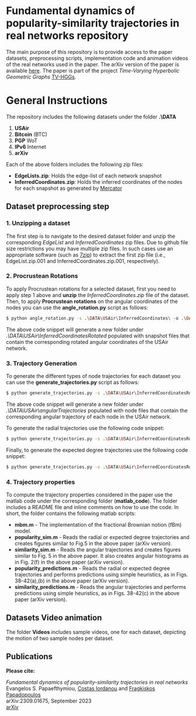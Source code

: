 # Fundamental dynamics of popularity-similarity trajectories in real networks repository 
The main purpose of this repository is to provide access to the paper datasets, preprocessing scripts, implementation code and animation videos of the real networks used in the paper. The arXiv version of the paper is available [here](https://arxiv.org/abs/2309.01675). The paper is part of the project *Time-Varying Hyperbolic Geometric Graphs* [TV-HGGs](https://netsysci.cut.ac.cy/projects/tv-hggs/).

# General Instructions
The repository includes the following datasets under the folder __.\DATA__
  1. **USAir**
  2. **Bitcoin** (BTC)
  3. **PGP** WoT
  4. **IPv6** Internet
  5. **arXiv**

Each of the above folders includes the following zip files:
  * **EdgeLists.zip**: Holds the edge-list of each network snapshot
  * **InferredCoordinates.zip**: Holds the inferred coordinates of the nodes for each snapshot as generated by [Mercator](https://github.com/networkgeometry/mercator)
## Dataset preprocessing step

### 1. Unzipping a dataset
The first step is to navigate to the desired dataset folder and unzip the corresponding _EdgeList_ and _InferredCoordinates_ zip files. Due to github file size restrictions you may have multiple zip files. In such cases use an appropriate software (such as [7zip](https://www.7-zip.org/)) to extract the first zip file (i.e., EdgeList.zip.001 and InferredCoordinates.zip.001, respectively).   

### 2. Procrustean Rotations
To apply Procrustean rotations for a selected dataset, first you need to apply step 1 above and **unzip** the *InferredCoordinates.zip* file of the dataset. Then, to apply **Procrustean rotations** on the angular coordinates of the nodes you can use the __angle_rotation.py__ script as follows:  
```bash
$ python angle_rotation.py -s .\DATA\USAir\InferredCoordinates\ -o .\DATA\USAir\InferredCoordinatesRotated
```
The above code snippet will generate a new folder under *.\DATA\USAir\InferredCoordinatesRotated* populated with snapshot files that contain the corresponding rotated angular coordinates of the USAir network.

### 3. Trajectory Generation
To generate the different types of node trajectories for each dataset you can use the __generate_trajectories.py__ script as follows:
```bash
$ python generate_trajectories.py -s .\DATA\USAir\InferredCoordinatesRotated\ -o .\DATA\USAir\angularTrajectories
```
The above code snippet will generate a new folder under *.\DATA\USAir\angularTrajectories* populated with node files that contain the corresponding angular trajectory of each node in the USAir network.

To generate the radial trajectories use the following code snippet:
```bash
$ python generate_trajectories.py -s .\DATA\USAir\InferredCoordinatesRotated\ -o .\DATA\USAir\radialTrajectories --radial
```
Finally, to generate the expected degree trajectories use the following code snippet:
```bash
$ python generate_trajectories.py -s .\DATA\USAir\InferredCoordinatesRotated\ -o .\DATA\USAir\kappaTrajectories --kappa
```

### 4. Trajectory properties
To compute the trajectory properties considered in the paper use the matlab code under the corresponding folder (**matlab_code**). The folder includes a README file and inline comments on how to use the code. In short, the folder contains the following matlab scripts:
* **mbm.m** - The implementation of the fractional Brownian notion (fBm) model.
* **popularity_sim.m** - Reads the radial or expected degree trajectories and creates figures similar to Fig.5 in the above paper (arXiv version).
* **similarity_sim.m** - Reads the angular trajectories and creates figures similar to Fig. 5 in the above paper. It also creates angular histograms as in Fig. 2(f) in the above paper (arXiv version).
* **popularity_predictions.m** - Reads the radial or expected degree trajectories and performs predictions using simple heuristics, as in Figs. 38-42(a),(b) in the above paper (arXiv version).
* **similarity_predictions.m** - Reads the angular trajectories and performs predictions using simple heuristics, as in Figs. 38-42(c) in the above paper (arXiv version).

## Datasets Video animation
The folder **Videos** includes sample videos, one for each dataset, depicting the motion of two sample nodes per dataset.

## Publications

**Please cite:**

_Fundamental dynamics of popularity-similarity trajectories in real networks_<br>
Evangelos S. Papaefthymiou,
[Costas Iordanou](https://cosior.github.io/) and
[Fragkiskos Papadopoulos](https://netsysci.cut.ac.cy/f.papadopoulos/)<br>
arXiv:2309.01675, September 2023<br>
[arXiv](https://doi.org/10.48550/arXiv.2309.01675)
